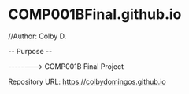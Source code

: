 # COMP001BFinal.github.io

//Author: Colby D.

-- Purpose --

--------> COMP001B Final Project

Repository URL: https://colbydomingos.github.io 